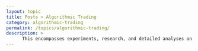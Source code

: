 ```yaml
---
layout: topic
title: Posts > Algorithmic Trading
category: algorithmic-trading
permalink: /topics/algorithmic-trading/
description: >
      This encompasses experiments, research, and detailed analyses on the application of machine learning, deep learning, and applied mathematics to algorithmic trading, including projects driven by personal interest and trial-and-error explorations.
---
```

